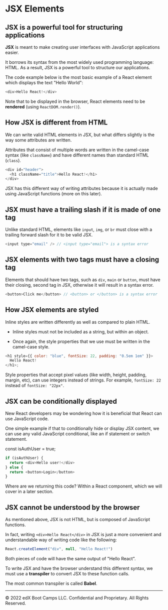 # JSX Elements

## JSX is a powerful tool for structuring applications

**JSX** is meant to make creating user interfaces with JavaScript applications easier.

It borrows its syntax from the most widely used programming language: HTML. As a result, JSX is a powerful tool to structure our applications.

The code example below is the most basic example of a React element which displays the text "Hello World":

```js
<div>Hello React!</div>
```

Note that to be displayed in the browser, React elements need to be **rendered** (using `ReactDOM.render()`).

## How JSX is different from HTML

We can write valid HTML elements in JSX, but what differs slightly is the way some attributes are written.

Attributes that consist of multiple words are written in the camel-case syntax (like `className`) and have different names than standard HTML (`class`).

```js
<div id="header">
  <h1 className="title">Hello React!</h1>
</div>
```

JSX has this different way of writing attributes because it is actually made using JavaScript functions (more on this later).

## JSX must have a trailing slash if it is made of one tag

Unlike standard HTML, elements like `input`, `img`, or `br` must close with a trailing forward slash for it to be valid JSX.

```js
<input type="email" /> // <input type="email"> is a syntax error
```

## JSX elements with two tags must have a closing tag

Elements that should have two tags, such as `div`, `main` or `button`, must have their closing, second tag in JSX, otherwise it will result in a syntax error.

```js
<button>Click me</button> // <button> or </button> is a syntax error
```

## How JSX elements are styled

Inline styles are written differently as well as compared to plain HTML.

* Inline styles must not be included as a string, but within an object.

* Once again, the style properties that we use must be written in the camel-case style.

```js
<h1 style={{ color: "blue", fontSize: 22, padding: "0.5em 1em" }}>
  Hello React!
</h1>;
```

Style properties that accept pixel values (like width, height, padding, margin, etc), can use integers instead of strings. For example, `fontSize: 22` instead of `fontSize: "22px"`.

## JSX can be conditionally displayed

New React developers may be wondering how it is beneficial that React can use JavaScript code.

One simple example if that to conditionally hide or display JSX content, we can use any valid JavaScript conditional, like an if statement or switch statement.

const isAuthUser = true;

```js
if (isAuthUser) {
  return <div>Hello user!</div>   
} else {
  return <button>Login</button>
}
```

Where are we returning this code? Within a React component, which we will cover in a later section.

## JSX cannot be understood by the browser

As mentioned above, JSX is not HTML, but is composed of JavaScript functions.

In fact, writing `<div>Hello React</div>` in JSX is just a more convenient and understandable way of writing code like the following:

```js
React.createElement("div", null, "Hello React!")
```

Both pieces of code will have the same output of "Hello React".

To write JSX and have the browser understand this different syntax, we must use a **transpiler** to convert JSX to these function calls.

The most common transpiler is called **Babel**.

---
© 2022 edX Boot Camps LLC. Confidential and Proprietary. All Rights Reserved.